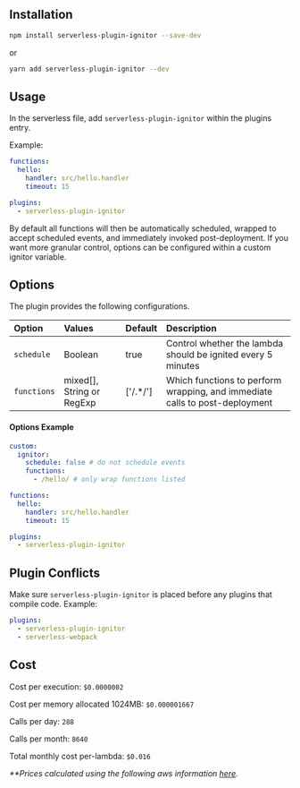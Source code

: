 ## Installation

```sh
npm install serverless-plugin-ignitor --save-dev
```
or
```sh
yarn add serverless-plugin-ignitor --dev
```

## Usage

In the serverless file, add `serverless-plugin-ignitor` within the plugins entry.

Example:

```yaml
functions:
  hello:
    handler: src/hello.handler
    timeout: 15

plugins:
  - serverless-plugin-ignitor
```

By default all functions will then be automatically scheduled, wrapped to accept scheduled events, and immediately invoked post-deployment. If you want more granular control, options can be configured within a custom ignitor variable.

## Options

The plugin provides the following configurations.

| Option | Values | Default | Description  |
| :--- | :--- | :--- | :--- |
| `schedule` | Boolean | true | Control whether the lambda should be ignited every 5 minutes |
| `functions` | mixed[], String or RegExp | ['/.*/'] | Which functions to perform wrapping, and immediate calls to post-deployment |

#### Options Example

```yaml
custom: 
  ignitor:
    schedule: false # do not schedule events
    functions:
      - /hello/ # only wrap functions listed

functions:
  hello:
    handler: src/hello.handler
    timeout: 15

plugins:
  - serverless-plugin-ignitor
```

## Plugin Conflicts

Make sure `serverless-plugin-ignitor` is placed before any plugins that compile code. 
Example:

```yaml
plugins:
  - serverless-plugin-ignitor
  - serverless-webpack
```

## Cost

Cost per execution: `$0.0000002`

Cost per memory allocated 1024MB: `$0.000001667`

Calls per day: `288`

Calls per month: `8640`


Total monthly cost per-lambda: `$0.016`

_**Prices calculated using the following aws information  [here](https://aws.amazon.com/lambda/pricing/)._
